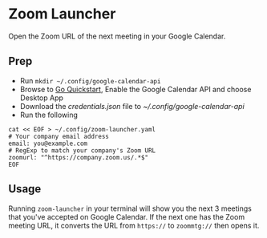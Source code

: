 # Zoom Launcher

Open the Zoom URL of the next meeting in your Google Calendar.

## Prep

- Run `mkdir ~/.config/google-calendar-api`
- Browse to [Go Quickstart](https://developers.google.com/calendar/quickstart/go), Enable the Google Calendar API and choose Desktop App
- Download the *credentials.json* file to *~/.config/google-calendar-api*
- Run the following

```
cat << EOF > ~/.config/zoom-launcher.yaml
# Your company email address
email: you@example.com
# RegExp to match your company's Zoom URL
zoomurl: "^https://company.zoom.us/.*$"
EOF
```

## Usage

Running `zoom-launcher` in your terminal will show you the next 3 meetings that you've accepted on Google Calendar. If the next one has the Zoom meeting URL, it converts the URL from `https://` to `zoommtg://` then opens it.